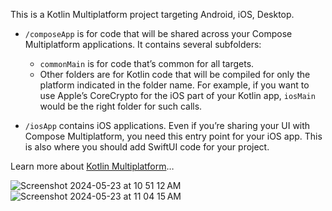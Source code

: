 This is a Kotlin Multiplatform project targeting Android, iOS, Desktop.

* `/composeApp` is for code that will be shared across your Compose Multiplatform applications.
  It contains several subfolders:
  - `commonMain` is for code that’s common for all targets.
  - Other folders are for Kotlin code that will be compiled for only the platform indicated in the folder name.
    For example, if you want to use Apple’s CoreCrypto for the iOS part of your Kotlin app,
    `iosMain` would be the right folder for such calls.

* `/iosApp` contains iOS applications. Even if you’re sharing your UI with Compose Multiplatform, 
  you need this entry point for your iOS app. This is also where you should add SwiftUI code for your project.


Learn more about [Kotlin Multiplatform](https://www.jetbrains.com/help/kotlin-multiplatform-dev/get-started.html)…


![Screenshot 2024-05-23 at 10 51 12 AM](https://github.com/Shashi7083/Shopping-Ui-ios-android-KMP/assets/88765330/470c9dce-03da-4568-9483-d629812e8c11)
![Screenshot 2024-05-23 at 11 04 15 AM](https://github.com/Shashi7083/Shopping-Ui-ios-android-KMP/assets/88765330/6fbe361b-21a1-43db-a0a7-870a8b1edf1c)
